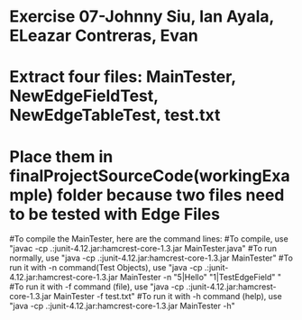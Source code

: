 # Exercise 07-Johnny Siu, Ian Ayala, ELeazar Contreras, Evan 
# Extract four files: MainTester, NewEdgeFieldTest, NewEdgeTableTest, test.txt
# Place them in finalProjectSourceCode(workingExample) folder because two files need to be tested with  Edge Files
#To compile the MainTester, here are the command lines:
  #To compile, use "javac -cp .:junit-4.12.jar:hamcrest-core-1.3.jar MainTester.java"
  #To run normally, use "java -cp .:junit-4.12.jar:hamcrest-core-1.3.jar MainTester"
  #To run it with -n command(Test Objects), use "java -cp .:junit-4.12.jar:hamcrest-core-1.3.jar MainTester -n "5|Hello" "1|TestEdgeField" "
  #To run it with -f command (file), use "java -cp .:junit-4.12.jar:hamcrest-core-1.3.jar MainTester -f test.txt"
  #To run it with -h command (help), use "java -cp .:junit-4.12.jar:hamcrest-core-1.3.jar MainTester -h"
